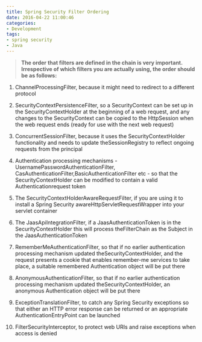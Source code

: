 ```yaml
---
title: Spring Security Filter Ordering
date: 2016-04-22 11:00:46
categories:
- Development
tags:
- spring security
- Java
---
```


> **The order that filters are defined in the chain is very important. Irrespective of which filters you are actually using, the order should be as follows:**

1. ChannelProcessingFilter, because it might need to redirect to a different protocol

2. SecurityContextPersistenceFilter, so a SecurityContext can be set up in the SecurityContextHolder at the beginning of a web request, and any changes to the SecurityContext can be copied to the HttpSession when the web request ends (ready for use with the next web request)

3. ConcurrentSessionFilter, because it uses the SecurityContextHolder functionality and needs to update theSessionRegistry to reflect ongoing requests from the principal

4. Authentication processing mechanisms - UsernamePasswordAuthenticationFilter, CasAuthenticationFilter,BasicAuthenticationFilter etc - so that the SecurityContextHolder can be modified to contain a valid Authenticationrequest token
<!-- more -->

5. The SecurityContextHolderAwareRequestFilter, if you are using it to install a Spring Security awareHttpServletRequestWrapper into your servlet container

6. The JaasApiIntegrationFilter, if a JaasAuthenticationToken is in the SecurityContextHolder this will process theFilterChain as the Subject in the JaasAuthenticationToken

7. RememberMeAuthenticationFilter, so that if no earlier authentication processing mechanism updated theSecurityContextHolder, and the request presents a cookie that enables remember-me services to take place, a suitable remembered Authentication object will be put there

8. AnonymousAuthenticationFilter, so that if no earlier authentication processing mechanism updated theSecurityContextHolder, an anonymous Authentication object will be put there

9. ExceptionTranslationFilter, to catch any Spring Security exceptions so that either an HTTP error response can be returned or an appropriate AuthenticationEntryPoint can be launched

10. FilterSecurityInterceptor, to protect web URIs and raise exceptions when access is denied
